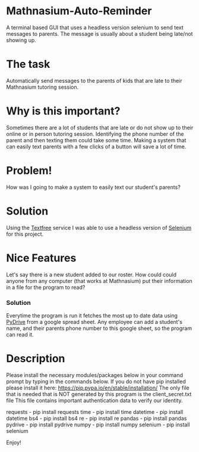 # Mathnasium-Auto-Reminder
A terminal based GUI that uses a headless version selenium to send text messages to parents. The message is usually about a student being late/not showing up.

# The task
Automatically send messages to the parents of kids that are late to their Mathnasium tutoring session.

# Why is this important?
Sometimes there are a lot of students that are late or do not show up to their online or in person tutoring session.
Identifying the phone number of the parent and then texting them could take some time.
Making a system that can easily text parents with a few clicks of a button will save a lot of time.

# Problem!
How was I going to make a system to easily text our student's parents?

# Solution
Using the [Textfree](https://textfree.us/) service I was able to use a headless version of [Selenium](https://www.selenium.dev/) for this project.

# Nice Features
Let's say there is a new student added to our roster. How could could anyone from any computer (that works at Mathnasium) put their information in a file for the program to read? 
### Solution
Everytime the program is run it fetches the most up to date data using [PyDrive](https://pythonhosted.org/PyDrive/) from a google spread sheet. Any employee can add a student's name, and their parents phone number to this google sheet, so the program can read it. 

# Description
Please install the necessary modules/packages below in your command prompt by typing in the commands below.
If you do not have pip installed please install it here: https://pip.pypa.io/en/stable/installation/
The only file that is needed that is NOT generated by this program is the client_secret.txt file
This file contains important authentication data to verify our identity.

requests - pip install requests
time - pip install time
datetime - pip install datetime
bs4 - pip install bs4
re - pip install re
pandas - pip install pandas
pydrive - pip install pydrive
numpy - pip install numpy
selenium - pip install selenium

Enjoy!
